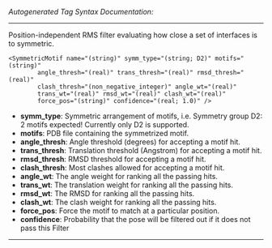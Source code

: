 _Autogenerated Tag Syntax Documentation:_

---
Position-independent RMS filter evaluating how close a set of interfaces is to symmetric.

```
<SymmetricMotif name="(string)" symm_type="(string; D2)" motifs="(string)"
        angle_thresh="(real)" trans_thresh="(real)" rmsd_thresh="(real)"
        clash_thresh="(non_negative_integer)" angle_wt="(real)"
        trans_wt="(real)" rmsd_wt="(real)" clash_wt="(real)"
        force_pos="(string)" confidence="(real; 1.0)" />
```

-   **symm_type**: Symmetric arrangement of motifs, i.e. Symmetry group D2: 2 motifs expected! Currently only D2 is supported.
-   **motifs**: PDB file containing the symmetrized motif.
-   **angle_thresh**: Angle threshold (degrees) for accepting a motif hit.
-   **trans_thresh**: Translation threshold (Angstrom) for accepting a motif hit.
-   **rmsd_thresh**: RMSD threshold for accepting a motif hit.
-   **clash_thresh**: Most clashes allowed for accepting a motif hit.
-   **angle_wt**: The angle weight for ranking all the passing hits.
-   **trans_wt**: The translation weight for ranking all the passing hits.
-   **rmsd_wt**: The RMSD for ranking all the passing hits.
-   **clash_wt**: The clash weight for ranking all the passing hits.
-   **force_pos**: Force the motif to match at a particular position.
-   **confidence**: Probability that the pose will be filtered out if it does not pass this Filter

---
